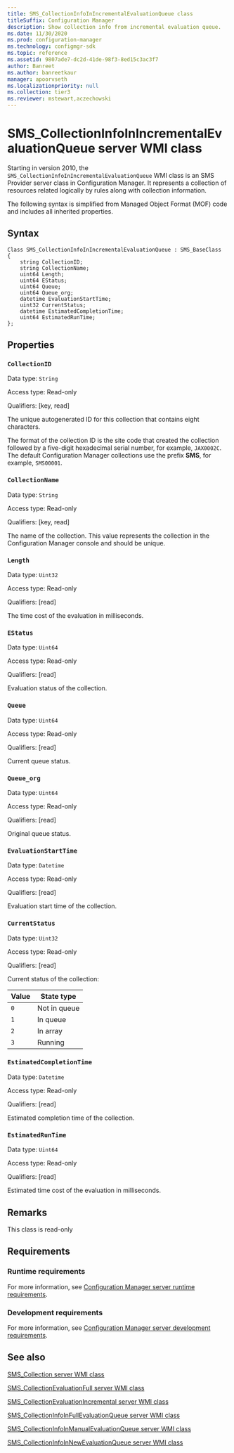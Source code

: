 ```yaml
---
title: SMS_CollectionInfoInIncrementalEvaluationQueue class
titleSuffix: Configuration Manager
description: Show collection info from incremental evaluation queue.
ms.date: 11/30/2020
ms.prod: configuration-manager
ms.technology: configmgr-sdk
ms.topic: reference
ms.assetid: 9807ade7-dc2d-41de-98f3-8ed15c3ac3f7
author: Banreet
ms.author: banreetkaur
manager: apoorvseth
ms.localizationpriority: null
ms.collection: tier3
ms.reviewer: mstewart,aczechowski
---
```


# SMS_CollectionInfoInIncrementalEvaluationQueue server WMI class

Starting in version 2010, the `SMS_CollectionInfoInIncrementalEvaluationQueue` WMI class is an SMS Provider server class in Configuration Manager. It represents a collection of resources related logically by rules along with collection information.

The following syntax is simplified from Managed Object Format (MOF) code and includes all inherited properties.

## Syntax  

```MOF
Class SMS_CollectionInfoInIncrementalEvaluationQueue : SMS_BaseClass
{
    string CollectionID;
    string CollectionName;
    uint64 Length;
    uint64 EStatus;
    uint64 Queue;
    uint64 Queue_org;
    datetime EvaluationStartTime;
    uint32 CurrentStatus;
    datetime EstimatedCompletionTime;
    uint64 EstimatedRunTime;
};
```

## Properties

### `CollectionID`

Data type: `String`

Access type: Read-only

Qualifiers: [key, read]

The unique autogenerated ID for this collection that contains eight characters.

The format of the collection ID is the site code that created the collection followed by a five-digit hexadecimal serial number, for example, `JAX0002C`. The default Configuration Manager collections use the prefix **SMS**, for example, `SMS00001`.

### `CollectionName`

Data type: `String`

Access type: Read-only

Qualifiers: [key, read]

The name of the collection. This value represents the collection in the Configuration Manager console and should be unique.

### `Length`

Data type: `Uint32`

Access type: Read-only

Qualifiers: [read]

The time cost of the evaluation in milliseconds.

### `EStatus`

Data type: `Uint64`

Access type: Read-only

Qualifiers: [read]

Evaluation status of the collection.

### `Queue`

Data type: `Uint64`

Access type: Read-only

Qualifiers: [read]

Current queue status.

### `Queue_org`

Data type: `Uint64`

Access type: Read-only

Qualifiers: [read]

Original queue status.

### `EvaluationStartTime`

Data type: `Datetime`

Access type: Read-only

Qualifiers: [read]

Evaluation start time of the collection.

### `CurrentStatus`

Data type: `Uint32`

Access type: Read-only

Qualifiers: [read]

Current status of the collection:

| Value | State type |
|-------|------------|
| `0` | Not in queue |
| `1` | In queue |
| `2` | In array |
| `3` | Running |

### `EstimatedCompletionTime`

Data type: `Datetime`

Access type: Read-only

Qualifiers: [read]

Estimated completion time of the collection.

### `EstimatedRunTime`

Data type: `Uint64`

Access type: Read-only

Qualifiers: [read]

Estimated time cost of the evaluation in milliseconds.

## Remarks

This class is read-only

## Requirements  

### Runtime requirements

For more information, see [Configuration Manager server runtime requirements](../../../../core/reqs/server-runtime-requirements.md).

### Development requirements

For more information, see [Configuration Manager server development requirements](../../../../core/reqs/server-development-requirements.md).

## See also

[SMS_Collection server WMI class](sms_collection-server-wmi-class.md)

[SMS_CollectionEvaluationFull server WMI class](sms_collectionevaluationfull-server-wmi-class.md)

[SMS_CollectionEvaluationIncremental server WMI class](sms_collectionevaluationincremental-server-wmi-class.md)

[SMS_CollectionInfoInFullEvaluationQueue server WMI class](sms_collectioninfoinfullevaluationqueue-server-wmi-class.md)

[SMS_CollectionInfoInManualEvaluationQueue server WMI class](sms_collectioninfoinmanualevaluationqueue-server-wmi-class.md)

[SMS_CollectionInfoInNewEvaluationQueue server WMI class](sms_collectioninfoinnewevaluationqueue-server-wmi-class.md)
